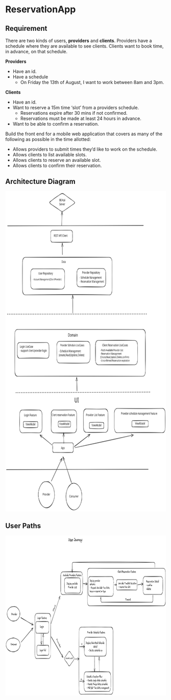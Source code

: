 # ReservationApp

## Requirement

There are two kinds of users, **providers** and **clients**. Providers have a schedule where they are available to see clients. Clients want to book time, in advance, on that schedule.

**Providers**

- Have an id.
- Have a schedule
    - On Friday the 13th of August, I want to work between 8am and 3pm.

**Clients**

- Have an id.
- Want to reserve a 15m time ‘slot’ from a providers schedule.
    - Reservations expire after 30 mins if not confirmed.
    - Reservations must be made at least 24 hours in advance.
- Want to be able to confirm a reservation.



Build the front end for a mobile web application that covers as many of the following as possible in the time allotted:

- Allows providers to submit times they’d like to work on the schedule.
- Allows clients to list available slots.
- Allows clients to reserve an available slot.
- Allows clients to confirm their reservation.

## Architecture Diagram

<img src="https://github.com/ChuliangYang/ReservationApp/blob/main/system-arch.svg" alt="Architecture Diagram" width="1200" height="1000"/>

## User Paths

<img src="https://github.com/ChuliangYang/ReservationApp/blob/main/user%20paths.png" alt="Screen" width="1200" height="500"/>

